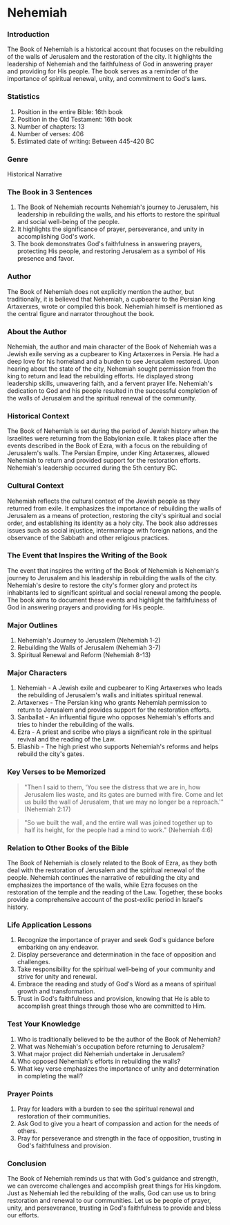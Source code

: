 # Nehemiah

### Introduction

The Book of Nehemiah is a historical account that focuses on the rebuilding of the walls of Jerusalem and the restoration of the city. It highlights the leadership of Nehemiah and the faithfulness of God in answering prayer and providing for His people. The book serves as a reminder of the importance of spiritual renewal, unity, and commitment to God's laws.

### Statistics

1. Position in the entire Bible: 16th book
2. Position in the Old Testament: 16th book
3. Number of chapters: 13
4. Number of verses: 406
5. Estimated date of writing: Between 445-420 BC

### Genre

Historical Narrative

### The Book in 3 Sentences

1. The Book of Nehemiah recounts Nehemiah's journey to Jerusalem, his leadership in rebuilding the walls, and his efforts to restore the spiritual and social well-being of the people.
2. It highlights the significance of prayer, perseverance, and unity in accomplishing God's work.
3. The book demonstrates God's faithfulness in answering prayers, protecting His people, and restoring Jerusalem as a symbol of His presence and favor.

### Author

The Book of Nehemiah does not explicitly mention the author, but traditionally, it is believed that Nehemiah, a cupbearer to the Persian king Artaxerxes, wrote or compiled this book. Nehemiah himself is mentioned as the central figure and narrator throughout the book.

### About the Author

Nehemiah, the author and main character of the Book of Nehemiah was a Jewish exile serving as a cupbearer to King Artaxerxes in Persia. He had a deep love for his homeland and a burden to see Jerusalem restored. Upon hearing about the state of the city, Nehemiah sought permission from the king to return and lead the rebuilding efforts. He displayed strong leadership skills, unwavering faith, and a fervent prayer life. Nehemiah's dedication to God and his people resulted in the successful completion of the walls of Jerusalem and the spiritual renewal of the community.

### Historical Context

The Book of Nehemiah is set during the period of Jewish history when the Israelites were returning from the Babylonian exile. It takes place after the events described in the Book of Ezra, with a focus on the rebuilding of Jerusalem's walls. The Persian Empire, under King Artaxerxes, allowed Nehemiah to return and provided support for the restoration efforts. Nehemiah's leadership occurred during the 5th century BC.

### Cultural Context

Nehemiah reflects the cultural context of the Jewish people as they returned from exile. It emphasizes the importance of rebuilding the walls of Jerusalem as a means of protection, restoring the city's spiritual and social order, and establishing its identity as a holy city. The book also addresses issues such as social injustice, intermarriage with foreign nations, and the observance of the Sabbath and other religious practices.

### The Event that Inspires the Writing of the Book

The event that inspires the writing of the Book of Nehemiah is Nehemiah's journey to Jerusalem and his leadership in rebuilding the walls of the city. Nehemiah's desire to restore the city's former glory and protect its inhabitants led to significant spiritual and social renewal among the people. The book aims to document these events and highlight the faithfulness of God in answering prayers and providing for His people.

### Major Outlines

1. Nehemiah's Journey to Jerusalem (Nehemiah 1-2)
2. Rebuilding the Walls of Jerusalem (Nehemiah 3-7)
3. Spiritual Renewal and Reform (Nehemiah 8-13)

### Major Characters

1. Nehemiah - A Jewish exile and cupbearer to King Artaxerxes who leads the rebuilding of Jerusalem's walls and initiates spiritual renewal.&#x20;
2. Artaxerxes - The Persian king who grants Nehemiah permission to return to Jerusalem and provides support for the restoration efforts.&#x20;
3. Sanballat - An influential figure who opposes Nehemiah's efforts and tries to hinder the rebuilding of the walls.&#x20;
4. Ezra - A priest and scribe who plays a significant role in the spiritual revival and the reading of the Law.&#x20;
5. Eliashib - The high priest who supports Nehemiah's reforms and helps rebuild the city's gates.

### Key Verses to be Memorized

> "Then I said to them, 'You see the distress that we are in, how Jerusalem lies waste, and its gates are burned with fire. Come and let us build the wall of Jerusalem, that we may no longer be a reproach.'" (Nehemiah 2:17)

> "So we built the wall, and the entire wall was joined together up to half its height, for the people had a mind to work." (Nehemiah 4:6)

### Relation to Other Books of the Bible

The Book of Nehemiah is closely related to the Book of Ezra, as they both deal with the restoration of Jerusalem and the spiritual renewal of the people. Nehemiah continues the narrative of rebuilding the city and emphasizes the importance of the walls, while Ezra focuses on the restoration of the temple and the reading of the Law. Together, these books provide a comprehensive account of the post-exilic period in Israel's history.

### Life Application Lessons

1. Recognize the importance of prayer and seek God's guidance before embarking on any endeavor.
2. Display perseverance and determination in the face of opposition and challenges.
3. Take responsibility for the spiritual well-being of your community and strive for unity and renewal.
4. Embrace the reading and study of God's Word as a means of spiritual growth and transformation.
5. Trust in God's faithfulness and provision, knowing that He is able to accomplish great things through those who are committed to Him.

### Test Your Knowledge

1. Who is traditionally believed to be the author of the Book of Nehemiah?
2. What was Nehemiah's occupation before returning to Jerusalem?
3. What major project did Nehemiah undertake in Jerusalem?
4. Who opposed Nehemiah's efforts in rebuilding the walls?
5. What key verse emphasizes the importance of unity and determination in completing the wall?

### Prayer Points

1. Pray for leaders with a burden to see the spiritual renewal and restoration of their communities.
2. Ask God to give you a heart of compassion and action for the needs of others.
3. Pray for perseverance and strength in the face of opposition, trusting in God's faithfulness and provision.

### Conclusion

The Book of Nehemiah reminds us that with God's guidance and strength, we can overcome challenges and accomplish great things for His kingdom. Just as Nehemiah led the rebuilding of the walls, God can use us to bring restoration and renewal to our communities. Let us be people of prayer, unity, and perseverance, trusting in God's faithfulness to provide and bless our efforts.

